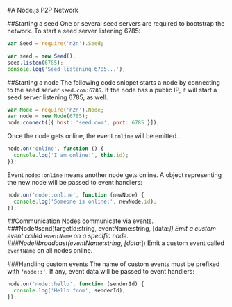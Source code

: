 #A Node.js P2P Network

##Starting a seed
One or several seed servers are required to bootstrap the network. To start a seed server listening 6785:   
```javascript
var Seed = require('n2n').Seed;

var seed = new Seed();
seed.listen(6785);
console.log('Seed listening 6785...');
```
##Starting a node
The following code snippet starts a node by connecting to the seed server `seed.com:6785`. If the node has a public IP, it will start a seed server listening 6785, as well.
```javascript
var Node = require('n2n').Node;
var node = new Node(6785);
node.connect([{ host: 'seed.com', port: 6785 }]);
```

Once the node gets online, the event `online` will be emitted.

```javascript
node.on('online', function () {
  console.log('I am online:', this.id);
});
```

Event `node::online` means another node gets online. A object representing the new node will be passed to event handlers:
```javascript
node.on('node::online', function (newNode) {
  console.log('Someone is online:', newNode.id);
});
```

##Communication
Nodes communicate via events.  
###Node#send(targetId:string, eventName:string, [data:*])
Emit a custom event called `eventName` on a specific node.
###Node#broadcast(eventName:string, [data:*])
Emit a custom event called `eventName` on all nodes online.

###Handling custom events
The name of custom events must be prefixed with `'node::'`. If any, event data will be passed to event handlers:
```javascript
node.on('node::hello', function (senderId) {
  console.log('Hello from', senderId);
});
```